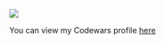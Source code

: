 <img src="https://www.codewars.com/users/BreaBang/badges/large">

You can view my Codewars profile <a href="https://www.codewars.com/users/BreaBang/stats" target="_blank">here</a>

